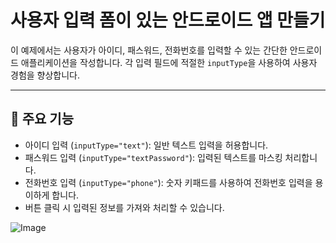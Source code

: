 # 사용자 입력 폼이 있는 안드로이드 앱 만들기

이 예제에서는 사용자가 아이디, 패스워드, 전화번호를 입력할 수 있는 간단한 안드로이드 애플리케이션을 작성합니다. 각 입력 필드에 적절한 `inputType`을 사용하여 사용자 경험을 향상합니다.

---

## 📌 주요 기능
- 아이디 입력 (`inputType="text"`): 일반 텍스트 입력을 허용합니다.
- 패스워드 입력 (`inputType="textPassword"`): 입력된 텍스트를 마스킹 처리합니다.
- 전화번호 입력 (`inputType="phone"`): 숫자 키패드를 사용하여 전화번호 입력을 용이하게 합니다.
- 버튼 클릭 시 입력된 정보를 가져와 처리할 수 있습니다.

![Image](https://github.com/user-attachments/assets/adba75aa-6df8-4c10-9bb6-6f8c642860bf)
